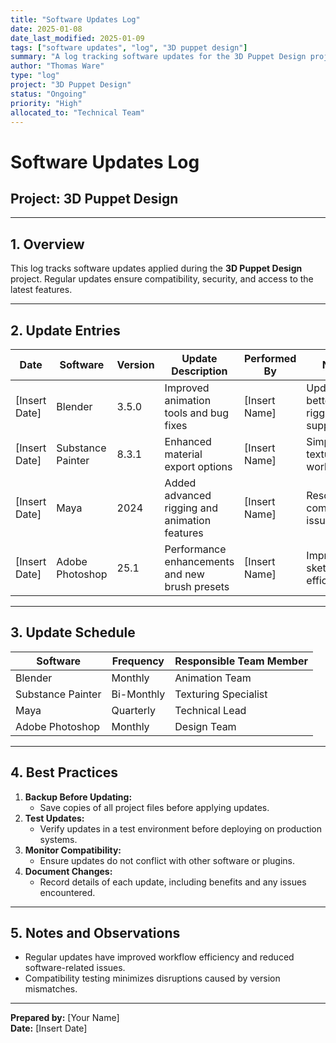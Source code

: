 ```yaml
---
title: "Software Updates Log"
date: 2025-01-08
date_last_modified: 2025-01-09
tags: ["software updates", "log", "3D puppet design"]
summary: "A log tracking software updates for the 3D Puppet Design project, ensuring compatibility, security, and enhanced workflows."
author: "Thomas Ware"
type: "log"
project: "3D Puppet Design"
status: "Ongoing"
priority: "High"
allocated_to: "Technical Team"
---
```

# **Software Updates Log**

## **Project:** 3D Puppet Design

---

## **1. Overview**
This log tracks software updates applied during the **3D Puppet Design** project. Regular updates ensure compatibility, security, and access to the latest features.

---

## **2. Update Entries**

| **Date**       | **Software**       | **Version**   | **Update Description**                            | **Performed By**    | **Notes**                            |
|----------------|--------------------|---------------|--------------------------------------------------|---------------------|---------------------------------------|
| [Insert Date]  | Blender            | 3.5.0         | Improved animation tools and bug fixes           | [Insert Name]       | Updated for better rigging support.  |
| [Insert Date]  | Substance Painter  | 8.3.1         | Enhanced material export options                 | [Insert Name]       | Simplified texture workflows.        |
| [Insert Date]  | Maya               | 2024          | Added advanced rigging and animation features    | [Insert Name]       | Resolved compatibility issues.       |
| [Insert Date]  | Adobe Photoshop    | 25.1          | Performance enhancements and new brush presets   | [Insert Name]       | Improved sketching efficiency.       |

---

## **3. Update Schedule**

| **Software**           | **Frequency**       | **Responsible Team Member** |
|------------------------|---------------------|-----------------------------|
| Blender               | Monthly             | Animation Team              |
| Substance Painter     | Bi-Monthly          | Texturing Specialist        |
| Maya                  | Quarterly           | Technical Lead              |
| Adobe Photoshop       | Monthly             | Design Team                 |

---

## **4. Best Practices**
1. **Backup Before Updating:**
   - Save copies of all project files before applying updates.
2. **Test Updates:**
   - Verify updates in a test environment before deploying on production systems.
3. **Monitor Compatibility:**
   - Ensure updates do not conflict with other software or plugins.
4. **Document Changes:**
   - Record details of each update, including benefits and any issues encountered.

---

## **5. Notes and Observations**
- Regular updates have improved workflow efficiency and reduced software-related issues.
- Compatibility testing minimizes disruptions caused by version mismatches.

---

**Prepared by:** [Your Name]  
**Date:** [Insert Date]
